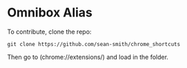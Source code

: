 # Omnibox Alias

To contribute, clone the repo:

	git clone https://github.com/sean-smith/chrome_shortcuts

Then go to (chrome://extensions/) and load in the folder.
